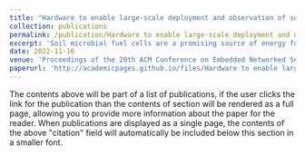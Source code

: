 ```yaml
---
title: "Hardware to enable large-scale deployment and observation of soil microbial fuel cells"
collection: publications
permalink: /publication/Hardware to enable large-scale deployment and observation of soil microbial fuel cells
excerpt: 'Soil microbial fuel cells are a promising source of energy for outdoor sensor networks. These biological systems are sensitive to environmental conditions, therefore more data is needed on their behavior "in the wild" to enable the creation of an energy system capable of being widely deployed. Prior work on early characterization of microbial fuel cells relied on extremely accurate, but expensive, logging hardware. To scale up the number of deployment sites, we present custom logging hardware, specially designed to accurately monitor the behavior of microbial fuel cells at low cost. This paper describes the design and evaluation of the board, which is open source and freely available on GitHub.'
date: 2022-11-16
venue: 'Proceedings of the 20th ACM Conference on Embedded Networked Sensor Systems'
paperurl: 'http://academicpages.github.io/files/Hardware to enable large-scale deployment and observation of soil microbial fuel cells.pdf'
---
```


The contents above will be part of a list of publications, if the user clicks the link for the publication than the contents of section will be rendered as a full page, allowing you to provide more information about the paper for the reader. When publications are displayed as a single page, the contents of the above "citation" field will automatically be included below this section in a smaller font.
